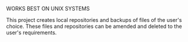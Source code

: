 WORKS BEST ON UNIX SYSTEMS

This project creates local repositories and backups of files of the user's choice. These files and repositories can be amended and deleted to the user's requirements.